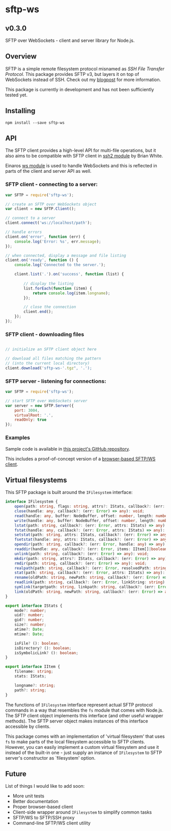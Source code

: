 sftp-ws
=======

v0.3.0
------

SFTP over WebSockets - client and server library for Node.js.

## Overview

SFTP is a simple remote filesystem protocol misnamed as *SSH File Transfer Protocol*. This package provides SFTP v3, but layers it on top of WebSockets instead of SSH.
Check out my [blogpost](http://lukas.pokorny.eu/sftp-over-websockets/) for more information.

This package is currently in development and has not been sufficiently tested yet.

## Installing

```shell
npm install --save sftp-ws
```

## API

The SFTP client provides a high-level API for multi-file operations, but it also aims to be compatible with SFTP client in [ssh2 module](https://github.com/mscdex/ssh2) by Brian White.

Einaros [ws module](https://github.com/einaros/ws) is used to handle WebSockets and this is reflected in parts of the client and server API as well.

### SFTP client - connecting to a server:

```javascript
var SFTP = require('sftp-ws');

// create an SFTP over WebSockets object
var client = new SFTP.Client();

// connect to a server
client.connect('ws://localhost/path');

// handle errors
client.on('error', function (err) {
    console.log('Error: %s', err.message);
});

// when connected, display a message and file listing
client.on('ready', function () {
    console.log('Connected to the server.');

    client.list('.').on('success', function (list) {
        
		// display the listing
		list.forEach(function (item) {
            return console.log(item.longname);
        });

		// close the connection
		client.end();
    });
});
```

### SFTP client - downloading files

```javascript

// initialize an SFTP client object here

// download all files matching the pattern
// (into the current local directory)
client.download('sftp-ws-'.tgz", '.');
```

### SFTP server - listening for connections:

```javascript
var SFTP = require('sftp-ws');

// start SFTP over WebSockets server
var server = new SFTP.Server({
    port: 3004,
    virtualRoot: '.',
    readOnly: true
});
```

### Examples

Sample code is available in [this project's GitHub repository](https://github.com/lukaaash/sftp-ws/tree/master/examples).

This includes a proof-of-concept version of a [browser-based SFTP/WS client](https://github.com/lukaaash/sftp-ws/tree/v0.1.0/examples/web-client).

## Virtual filesystems

This SFTP package is built around the `IFilesystem` interface:

```typescript
interface IFilesystem {
    open(path: string, flags: string, attrs?: IStats, callback?: (err: Error, handle: any) => any): void;
    close(handle: any, callback?: (err: Error) => any): void;
    read(handle: any, buffer: NodeBuffer, offset: number, length: number, position: number, callback?: (err: Error, bytesRead: number, buffer: NodeBuffer) => any): void;
    write(handle: any, buffer: NodeBuffer, offset: number, length: number, position: number, callback?: (err: Error) => any): void;
    lstat(path: string, callback?: (err: Error, attrs: IStats) => any): void;
    fstat(handle: any, callback?: (err: Error, attrs: IStats) => any): void;
    setstat(path: string, attrs: IStats, callback?: (err: Error) => any): void;
    fsetstat(handle: any, attrs: IStats, callback?: (err: Error) => any): void;
    opendir(path: string, callback?: (err: Error, handle: any) => any): void;
    readdir(handle: any, callback?: (err: Error, items: IItem[]|boolean) => any): void;
    unlink(path: string, callback?: (err: Error) => any): void;
    mkdir(path: string, attrs?: IStats, callback?: (err: Error) => any): void;
    rmdir(path: string, callback?: (err: Error) => any): void;
    realpath(path: string, callback?: (err: Error, resolvedPath: string) => any): void;
    stat(path: string, callback?: (err: Error, attrs: IStats) => any): void;
    rename(oldPath: string, newPath: string, callback?: (err: Error) => any): void;
    readlink(path: string, callback?: (err: Error, linkString: string) => any): void;
    symlink(targetpath: string, linkpath: string, callback?: (err: Error) => any): void;
    link(oldPath: string, newPath: string, callback?: (err: Error) => any): void;
}

export interface IStats {
    mode?: number;
    uid?: number;
    gid?: number;
    size?: number;
    atime?: Date;
    mtime?: Date;

    isFile? (): boolean;
    isDirectory? (): boolean;
    isSymbolicLink? (): boolean;
}

export interface IItem {
    filename: string;
    stats: IStats;

    longname?: string;
    path?: string;
}
```

The functions of `IFilesystem` interface represent actual SFTP protocol commands in a way that resembles the `fs` module that comes with Node.js.
The SFTP client object implements this interface (and other useful wrapper methods).
The SFTP server object makes instances of this interface accessible by clients.

This package comes with an implementation of 'virtual filesystem' that uses `fs` to make parts of the local filesystem accessible to SFTP clients.
However, you can easily implement a custom virtual filesystem and use it instead of the built-in one - just supply an instance of `IFilesystem` to SFTP server's constructor as `filesystem' option.

## Future

List of things I would like to add soon:

- More unit tests
- Better documentation
- Proper browser-based client
- Client-side wrapper around `IFilesystem` to simplify common tasks
- SFTP/WS to SFTP/SSH proxy
- Command-line SFTP/WS client utility